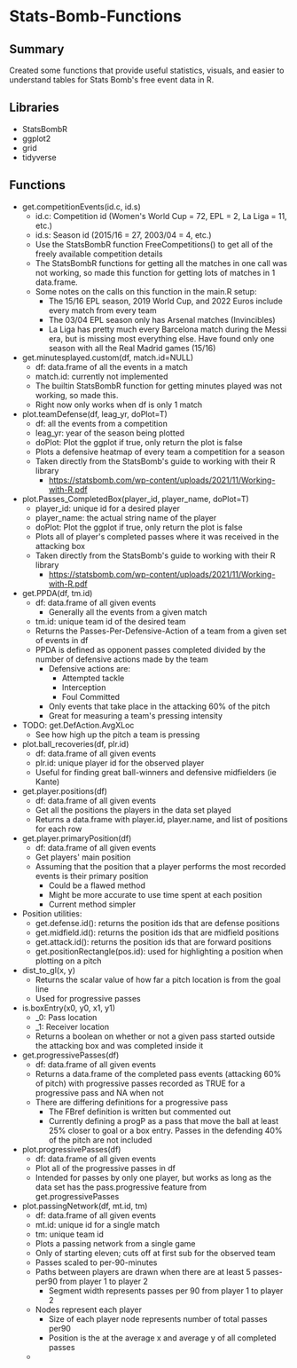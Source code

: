 # Stats-Bomb-Functions
## Summary
Created some functions that provide useful statistics, visuals, and easier to understand tables for Stats Bomb's free event data in R.
## Libraries
- StatsBombR
- ggplot2
- grid
- tidyverse
## Functions
- get.competitionEvents(id.c, id.s)
  - id.c: Competition id (Women's World Cup = 72, EPL = 2, La Liga = 11, etc.)
  - id.s: Season id (2015/16 = 27, 2003/04 = 4, etc.)
  - Use the StatsBombR function FreeCompetitions() to get all of the freely available competition details
  - The StatsBombR functions for getting all the matches in one call was not working, so made this function for getting lots of matches in 1 data.frame.
  - Some notes on the calls on this function in the main.R setup:
    - The 15/16 EPL season, 2019 World Cup, and 2022 Euros include every match from every team
    - The 03/04 EPL season only has Arsenal matches (Invincibles)
    - La Liga has pretty much every Barcelona match during the Messi era, but is missing most everything else. Have found only one season with all the Real Madrid games (15/16)
- get.minutesplayed.custom(df, match.id=NULL)
  - df: data.frame of all the events in a match
  - match.id: currently not implemented
  - The builtin StatsBombR function for getting minutes played was not working, so made this.
  - Right now only works when df is only 1 match
- plot.teamDefense(df, leag_yr, doPlot=T)
  - df: all the events from a competition
  - leag_yr: year of the season being plotted
  - doPlot: Plot the ggplot if true, only return the plot is false
  - Plots a defensive heatmap of every team a competition for a season
  - Taken directly from the StatsBomb's guide to working with their R library
    - https://statsbomb.com/wp-content/uploads/2021/11/Working-with-R.pdf
- plot.Passes_CompletedBox(player_id, player_name, doPlot=T)
  - player_id: unique id for a desired player
  - player_name: the actual string name of the player
  - doPlot: Plot the ggplot if true, only return the plot is false
  - Plots all of player's completed passes where it was received in the attacking box
  - Taken directly from the StatsBomb's guide to working with their R library
    - https://statsbomb.com/wp-content/uploads/2021/11/Working-with-R.pdf
- get.PPDA(df, tm.id)
  - df: data.frame of all given events
    - Generally all the events from a given match
  - tm.id: unique team id of the desired team
  - Returns the Passes-Per-Defensive-Action of a team from a given set of events in df
  - PPDA is defined as opponent passes completed divided by the number of defensive actions made by the team
    - Defensive actions are:
      - Attempted tackle
      - Interception
      - Foul Committed
    - Only events that take place in the attacking 60% of the pitch
    - Great for measuring a team's pressing intensity
- TODO: get.DefAction.AvgXLoc
    - See how high up the pitch a team is pressing
- plot.ball_recoveries(df, plr.id)
  - df: data.frame of all given events
  - plr.id: unique player id for the observed player
  - Useful for finding great ball-winners and defensive midfielders (ie Kante)
- get.player.positions(df)
  - df: data.frame of all given events
  - Get all the positions the players in the data set played
  - Returns a data.frame with player.id, player.name, and list of positions for each row
- get.player.primaryPosition(df)
  - df: data.frame of all given events
  - Get players' main position
  - Assuming that the position that a player performs the most recorded events is their primary position
    - Could be a flawed method
    - Might be more accurate to use time spent at each position
    - Current method simpler
- Position utilities:
  - get.defense.id(): returns the position ids that are defense positions
  - get.midfield.id(): returns the position ids that are midfield positions
  - get.attack.id(): returns the position ids that are forward positions
  - get.positionRectangle(pos.id): used for highlighting a position when plotting on a pitch
- dist_to_gl(x, y)
  - Returns the scalar value of how far a pitch location is from the goal line
  - Used for progressive passes
- is.boxEntry(x0, y0, x1, y1)
  - _0: Pass location
  - _1: Receiver location
  - Returns a boolean on whether or not a given pass started outside the attacking box and was completed inside it
- get.progressivePasses(df)
  - df: data.frame of all given events
  - Returns a data.frame of the completed pass events (attacking 60% of pitch) with progressive passes recorded as TRUE for a progressive pass and NA when not
  - There are differing definitions for a progressive pass
    - The FBref definition is written but commented out
    - Currently defining a progP as a pass that move the ball at least 25% closer to goal or a box entry. Passes in the defending 40% of the pitch are not included
- plot.progressivePasses(df)
  - df: data.frame of all given events
  - Plot all of the progressive passes in df
  - Intended for passes by only one player, but works as long as the data set has the pass.progressive feature from get.progressivePasses
- plot.passingNetwork(df, mt.id, tm)
  - df: data.frame of all given events
  - mt.id: unique id for a single match
  - tm: unique team id
  - Plots a passing network from a single game
  - Only of starting eleven; cuts off at first sub for the observed team
  - Passes scaled to per-90-minutes
  - Paths between players are drawn when there are at least 5 passes-per90 from player 1 to player 2
    - Segment width represents passes per 90 from player 1 to player 2
  - Nodes represent each player
    - Size of each player node represents number of total passes per90
    - Position is the at the average x and average y of all completed passes
  - 
